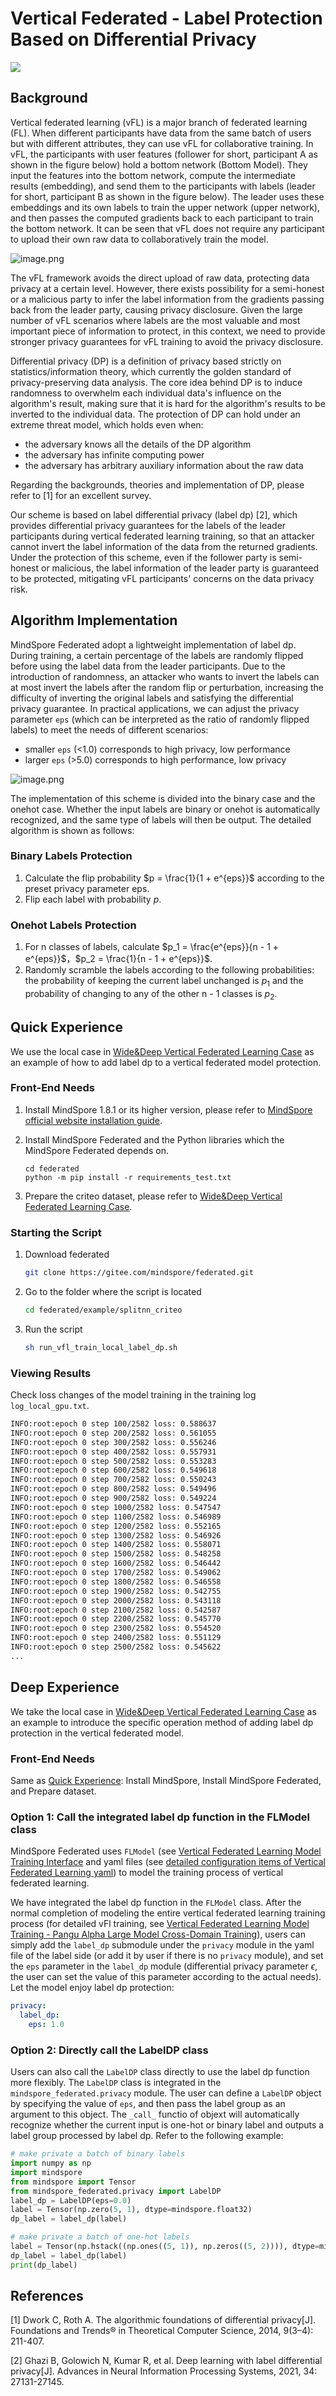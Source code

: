 # Vertical Federated - Label Protection Based on Differential Privacy

<a href="https://gitee.com/mindspore/docs/blob/master/docs/federated/docs/source_en/secure_vertical_federated_learning_with_DP.md" target="_blank"><img src="https://mindspore-website.obs.cn-north-4.myhuaweicloud.com/website-images/r2.0/resource/_static/logo_source_en.png"></a>

## Background

Vertical federated learning (vFL) is a major branch of federated learning (FL). When different participants have data from the same batch of users but with different attributes, they can use vFL for collaborative training. In vFL, the participants with user features (follower for short, participant A as shown in the figure below) hold a bottom network (Bottom Model). They input the features into the bottom network, compute the intermediate results (embedding), and send them to the participants with labels (leader for short, participant B as shown in the figure below). The leader uses these embeddings and its own labels to train the upper network (upper network), and then passes the computed gradients back to each participant to train the bottom network. It can be seen that vFL does not require any participant to upload their own raw data to collaboratively train the model.

![image.png](./images/vfl_1_en.png)

The vFL framework avoids the direct upload of raw data, protecting data privacy at a certain level. However, there exists possibility for a semi-honest or a malicious party to infer the label information from the gradients passing back from the leader party, causing privacy disclosure. Given the large number of vFL scenarios where labels are the most valuable and most important piece of information to protect, in this context, we need to provide stronger privacy guarantees for vFL training to avoid the privacy disclosure.

Differential privacy (DP) is a definition of privacy based strictly on statistics/information theory, which currently the golden standard of privacy-preserving data analysis. The core idea behind DP is to induce randomness to overwhelm each individual data's influence on the algorithm's result, making sure that it is hard for the algorithm's results to be inverted to the individual data. The protection of DP can hold under an extreme threat model, which holds even when:

- the adversary knows all the details of the DP algorithm
- the adversary has infinite computing power
- the adversary has arbitrary auxiliary information about the raw data

Regarding the backgrounds, theories and implementation of DP, please refer to [1] for an excellent survey.

Our scheme is based on label differential privacy (label dp) [2], which provides differential privacy guarantees for the labels of the leader participants during vertical federated learning training, so that an attacker cannot invert the label information of the data from the returned gradients. Under the protection of this scheme, even if the follower party is semi-honest or malicious, the label information of the leader party is guaranteed to be protected, mitigating vFL participants' concerns on the data privacy risk.

## Algorithm Implementation

MindSpore Federated adopt a lightweight implementation of label dp. During training, a certain percentage of the labels are randomly flipped before using the label data from the leader participants. Due to the introduction of randomness, an attacker who wants to invert the labels can at most invert the labels after the random flip or perturbation, increasing the difficulty of inverting the original labels and satisfying the differential privacy guarantee. In practical applications, we can adjust the privacy parameter `eps` (which can be interpreted as the ratio of randomly flipped labels) to meet the needs of different scenarios:

- smaller `eps` (<1.0) corresponds to high privacy, low performance
- larger `eps`  (>5.0) corresponds to high performance, low privacy

![image.png](./images/label_dp_en.png)

The implementation of this scheme is divided into the binary case and the onehot case. Whether the input labels are binary or onehot is automatically recognized, and the same type of labels will then be output. The detailed algorithm is shown as follows:

### Binary Labels Protection

1. Calculate the flip probability $p = \frac{1}{1 + e^{eps}}$ according to the preset privacy parameter eps.
2. Flip each label with probability $p$.

### Onehot Labels Protection

1. For n classes of labels, calculate $p_1 = \frac{e^{eps}}{n - 1 + e^{eps}}$，$p_2 = \frac{1}{n - 1 + e^{eps}}$.
2. Randomly scramble the labels according to the following probabilities: the probability of keeping the current label unchanged is $p_1$ and the probability of changing to any of the other n - 1 classes is $p_2$.

## Quick Experience

We use the local case in [Wide&Deep Vertical Federated Learning Case](https://gitee.com/mindspore/federated/tree/master/example/splitnn_criteo) as an example of how to add label dp to a vertical federated model protection.

### Front-End Needs

1. Install MindSpore 1.8.1 or its higher version, please refer to [MindSpore official website installation guide](https://www.mindspore.cn/install).
2. Install MindSpore Federated and the Python libraries which the MindSpore Federated depends on.

   ```shell
   cd federated
   python -m pip install -r requirements_test.txt
   ```

3. Prepare the criteo dataset, please refer to [Wide&Deep Vertical Federated Learning Case](https://gitee.com/mindspore/federated/tree/master/example/splitnn_criteo).

### Starting the Script

1. Download federated

   ```bash
   git clone https://gitee.com/mindspore/federated.git
   ```

2. Go to the folder where the script is located

   ```bash
   cd federated/example/splitnn_criteo
   ```

3. Run the script

   ```bash
   sh run_vfl_train_local_label_dp.sh
   ```

### Viewing Results

Check loss changes of the model training in the training log `log_local_gpu.txt`.

```sh
INFO:root:epoch 0 step 100/2582 loss: 0.588637
INFO:root:epoch 0 step 200/2582 loss: 0.561055
INFO:root:epoch 0 step 300/2582 loss: 0.556246
INFO:root:epoch 0 step 400/2582 loss: 0.557931
INFO:root:epoch 0 step 500/2582 loss: 0.553283
INFO:root:epoch 0 step 600/2582 loss: 0.549618
INFO:root:epoch 0 step 700/2582 loss: 0.550243
INFO:root:epoch 0 step 800/2582 loss: 0.549496
INFO:root:epoch 0 step 900/2582 loss: 0.549224
INFO:root:epoch 0 step 1000/2582 loss: 0.547547
INFO:root:epoch 0 step 1100/2582 loss: 0.546989
INFO:root:epoch 0 step 1200/2582 loss: 0.552165
INFO:root:epoch 0 step 1300/2582 loss: 0.546926
INFO:root:epoch 0 step 1400/2582 loss: 0.558071
INFO:root:epoch 0 step 1500/2582 loss: 0.548258
INFO:root:epoch 0 step 1600/2582 loss: 0.546442
INFO:root:epoch 0 step 1700/2582 loss: 0.549062
INFO:root:epoch 0 step 1800/2582 loss: 0.546558
INFO:root:epoch 0 step 1900/2582 loss: 0.542755
INFO:root:epoch 0 step 2000/2582 loss: 0.543118
INFO:root:epoch 0 step 2100/2582 loss: 0.542587
INFO:root:epoch 0 step 2200/2582 loss: 0.545770
INFO:root:epoch 0 step 2300/2582 loss: 0.554520
INFO:root:epoch 0 step 2400/2582 loss: 0.551129
INFO:root:epoch 0 step 2500/2582 loss: 0.545622
...
```

## Deep Experience

We take the local case in [Wide&Deep Vertical Federated Learning Case](https://gitee.com/mindspore/federated/tree/master/example/splitnn_criteo) as an example to introduce the specific operation method of adding label dp protection in the vertical federated model.

### Front-End Needs

Same as [Quick Experience](#quick-experience): Install MindSpore, Install MindSpore Federated, and Prepare dataset.

### Option 1: Call the integrated label dp function in the FLModel class

MindSpore Federated uses `FLModel` (see [Vertical Federated Learning Model Training Interface](https://www.mindspore.cn/federated/docs/en/master/vertical/vertical_federated_FLModel.html) and yaml files (see [detailed configuration items of Vertical Federated Learning yaml](https://www.mindspore.cn/federated/docs/en/master/vertical/vertical_federated_yaml.html)) to model the training process of vertical federated learning.

We have integrated the label dp function in the `FLModel` class. After the normal completion of modeling the entire vertical federated learning training process (for detailed vFl training, see [Vertical Federated Learning Model Training - Pangu Alpha Large Model Cross-Domain Training](https://www.mindspore.cn/federated/docs/en/master/split_pangu_alpha_application.html)), users can simply add the `label_dp` submodule under the `privacy` module in the yaml file of the label side (or add it by user if there is no `privacy` module), and set the `eps` parameter in the `label_dp` module (differential privacy parameter $\epsilon$, the user can set the value of this parameter according to the actual needs). Let the model enjoy label dp protection:

```yaml
privacy:
  label_dp:
    eps: 1.0
```

### Option 2: Directly call the LabelDP class

Users can also call the `LabelDP` class directly to use the label dp function more flexibly. The `LabelDP` class is integrated in the `mindspore_federated.privacy` module. The user can define a `LabelDP` object by specifying the value of `eps`, and then pass the label group as an argument to this object. The `_call_` functio of objext will automatically recognize whether the current input is one-hot or binary label and outputs a label group processed by label dp. Refer to the following example:

```python
# make private a batch of binary labels
import numpy as np
import mindspore
from mindspore import Tensor
from mindspore_federated.privacy import LabelDP
label_dp = LabelDP(eps=0.0)
label = Tensor(np.zero(5, 1), dtype=mindspore.float32)
dp_label = label_dp(label)

# make private a batch of one-hot labels
label = Tensor(np.hstack((np.ones((5, 1)), np.zeros((5, 2)))), dtype=mindspore.float32)
dp_label = label_dp(label)
print(dp_label)
```

## References

[1] Dwork C, Roth A. The algorithmic foundations of differential privacy[J]. Foundations and Trends® in Theoretical Computer Science, 2014, 9(3–4): 211-407.

[2] Ghazi B, Golowich N, Kumar R, et al. Deep learning with label differential privacy[J]. Advances in Neural Information Processing Systems, 2021, 34: 27131-27145.

